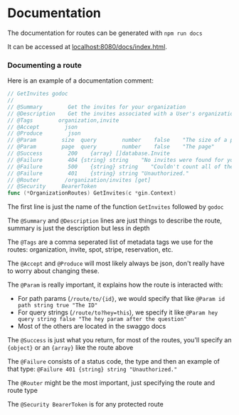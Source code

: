 # Documentation

The documentation for routes can be generated with `npm run docs`

It can be accessed at [localhost:8080/docs/index.html](localhost:8080/docs/index.html).

### Documenting a route

Here is an example of a documentation comment:
```Go
// GetInvites godoc
//
// @Summary        Get the invites for your organization
// @Description    Get the invites associated with a User's organization based on their Bearer token
// @Tags        organization,invite
// @Accept        json
// @Produce        json
// @Param        size  query        number    false    "The size of a page"
// @Param        page  query        number    false    "The page"
// @Success        200    {array} []database.Invite
// @Failure        404 {string} string    "No invites were found for your organization."
// @Failure        500    {string} string    "Couldn't count all of the invites in the organization."
// @Failure        401    {string} string "Unauthorized."
// @Router        /organization/invites [get]
// @Security     BearerToken
func (*OrganizationRoutes) GetInvites(c *gin.Context)
```
The first line is just the name of the function `GetInvites` followed by `godoc`

The `@Summary` and `@Description` lines are just things to describe the route, summary is just the description but less in depth

The `@Tags` are a comma seperated list of metadata tags we use for the routes: organization, invite, spot, stripe, reservation, etc.

The `@Accept` and `@Produce` will most likely always be json, don't really have to worry about changing these.

The `@Param` is really important, it explains how the route is interacted with:
- For path params (`/route/to/{id}`, we would specify that like `@Param id path string true "The ID"`
- For query strings (`/route/to?hey=this`), we specify it like `@Param hey query string false "The hey param after the question"`
- Most of the others are located in the swaggo docs

The `@Success` is just what you return, for most of the routes, you'll specify an `{object}` or an `{array}` like the route above

The `@Failure` consists of a status code, the type and then an example of that type: `@Failure 401 {string} string "Unauthorized."`

The `@Router` might be the most important, just specifying the route and route type

The `@Security BearerToken` is for any protected route
